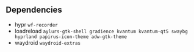 ## Dependencies
-	hypr
`wf-recorder`
-	loadreload
`aylurs-gtk-shell gradience kvantum kvantum-qt5 swaybg hyprland papirus-icon-theme adw-gtk-theme`
-	waydroid
`waydroid-extras`
